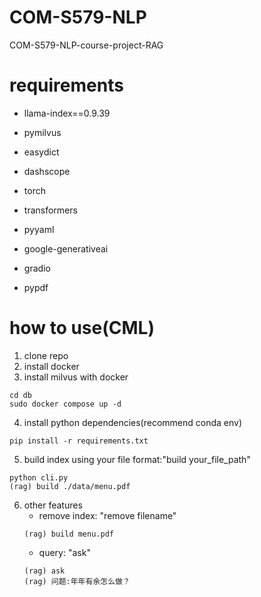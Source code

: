 # COM-S579-NLP
COM-S579-NLP-course-project-RAG

# requirements
- llama-index==0.9.39
- pymilvus
- easydict
- dashscope

- torch
- transformers
- pyyaml
- google-generativeai
- gradio

- pypdf

# how to use(CML)
1. clone repo
2. install docker
3. install milvus with docker
```
cd db
sudo docker compose up -d
```
4. install python dependencies(recommend conda env)
```
pip install -r requirements.txt
```
5. build index using your file
format:"build your_file_path"
```
python cli.py
(rag) build ./data/menu.pdf
```

6. other features
    - remove index: "remove filename"
    ```
    (rag) build menu.pdf
    ```
    - query: "ask"
    ```
    (rag) ask
    (rag) 问题:年年有余怎么做？
    ```


